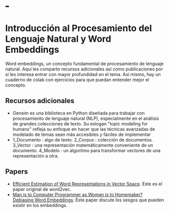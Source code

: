 ➡️ 

# Introducción al Procesamiento del Lenguaje Natural y Word Embeddings

 Word embeddings, un concepto fundamental de procesamiento de lenguaje natural. Aquí les comparto recursos adicionales así como publicaciones por si les interesa entrar con mayor profundidad en el tema. Así mismo, hay un cuaderno de colab con ejercicios para que puedan entender mejor el concepto.

## Recursos adicionales

* Gensim es una biblioteca en Python diseñada para trabajar con procesamiento de lenguaje natural (NLP), especialmente en el análisis de grandes colecciones de texto. Su eslogan "topic modeling for humans" refleja su enfoque en hacer que las técnicas avanzadas de modelado de temas sean más accesibles y fáciles de implementar
* 1_Documento : algo de texto.
  2_Corpus : colección de documentos.
  3_Vector : una representación matemáticamente conveniente de un documento.
  4_Modelo : un algoritmo para transformar vectores de una representación a otra.


## Papers

* [Efficient Estimation of Word Representations in Vector Space](https://arxiv.org/abs/1301.3781). Este es el paper original de word2vec.
* [Man is to Computer Programmer as Woman is to Homemaker? Debiasing Word Embeddings](https://papers.nips.cc/paper/2016/file/a486cd07e4ac3d270571622f4f316ec5-Paper.pdf): Este paper discute los sesgos que pueden existir en los embeddings.
